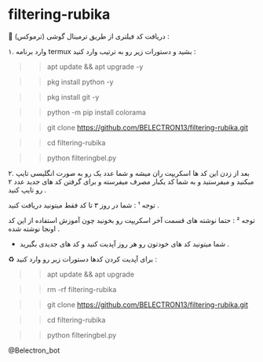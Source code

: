 # filtering-rubika

📍 دریافت کد فیلتری از طریق ترمینال گوشی (ترموکس) :

۱. وارد برنامه termux بشید و دستورات زیر رو به ترتیب وارد کنید :

>> apt update && apt upgrade -y

>> pkg install python -y

>> pkg install git -y

>> python -m pip install colorama

>> git clone https://github.com/BELECTRON13/filtering-rubika.git

>> cd filtering-rubika

>> python filteringbel.py

۲. بعد از زدن این کد ها اسکریپت ران میشه و شما عدد یک رو به صورت انگلیسی تایپ میکنید و میفرستید و به شما کد یکبار مصرف میفرسته و برای گرفتن کد های جدید عدد ۲ رو تایپ کنید .

توجه ¹ : شما در روز ۳ تا کد فقط میتونید دریافت کنید . 

توجه ² : حتما نوشته های قسمت آخر اسکریپت رو بخونید چون آموزش استفاده از این کد اونجا نوشته شده .

+ شما میتونید کد های خودتون رو هر روز آپدیت کنید و کد های جدیدی بگیرید .

♻️ برای آپدیت کردن کدها دستورات زیر رو وارد کنید :
>> apt update && apt upgrade

>> rm -rf filtering-rubika

>> git clone https://github.com/BELECTRON13/filtering-rubika.git

>> cd filtering-rubika

>> python filteringbel.py

@Belectron_bot
